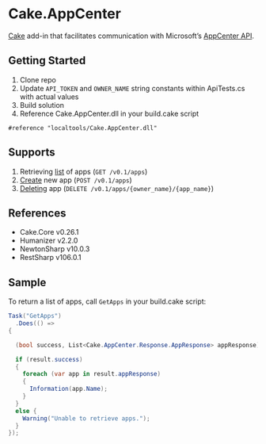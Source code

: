 Cake.AppCenter
===========

[Cake](https://cakebuild.net/) add-in that facilitates communication with Microsoft’s [AppCenter API](https://docs.microsoft.com/en-us/appcenter/).

## Getting Started

1. Clone repo
2. Update `API_TOKEN` and `OWNER_NAME` string constants within ApiTests.cs with actual values
2. Build solution
3. Reference Cake.AppCenter.dll in your build.cake script
```cake
#reference "localtools/Cake.AppCenter.dll"
```

## Supports

1. Retrieving [list](https://openapi.appcenter.ms/#/account/apps_list) of apps (`GET /v0.1/apps`)
2. [Create](https://openapi.appcenter.ms/#/account/apps_create) new app (`POST /v0.1/apps`)
3. [Deleting](https://openapi.appcenter.ms/#/account/apps_delete) app (`DELETE /v0.1/apps/{owner_name}/{app_name}`)

## References
* Cake.Core v0.26.1
* Humanizer v2.2.0
* NewtonSharp v10.0.3
* RestSharp v106.0.1

## Sample

To return a list of apps, call `GetApps` in your build.cake script:
```csharp
Task("GetApps")
  .Does(() =>
{

  (bool success, List<Cake.AppCenter.Response.AppResponse> appResponse) result = GetApps("YOUR_API_TOKEN");

  if (result.success)
  {
    foreach (var app in result.appResponse)
    {
      Information(app.Name);
    }
  }
  else {
    Warning("Unable to retrieve apps.");
  }
});
```
